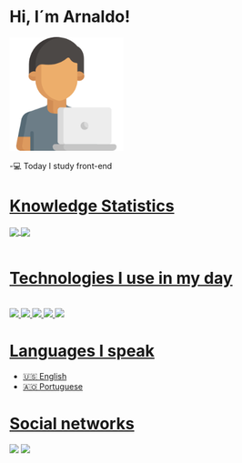 
# Hi, I´m Arnaldo!

<img src="560216.png" width="200px">

-💻 Today I study front-end<br>

<div>
  <a href="https://github.com/arnaldopro
">
  <h1>Knowledge Statistics</h1>
  <img height="180em"   align="center" src="https://github-readme-stats.vercel.app/api?username=arnaldopro&show_icons=true&theme=radical&include_all_commits=true&count_private=true"/>
  <img height="180em"  align="center" src="https://github-readme-stats.vercel.app/api/top-langs/?username=arnaldopro&&layout=compact&hide=shell&theme=radical"/> 
</div>
 <br>
  <h1>Technologies I use in my day</h1>
<div style="display> inline_block"><br>
<img src="https://img.shields.io/badge/HTML5-E34F26?style=for-the-badge&logo=html5&logoColor=white"/>
<img src="https://img.shields.io/badge/CSS3-1572B6?style=for-the-badge&logo=css3&logoColor=white"/>
<img src="https://img.shields.io/badge/JavaScript-F7DF1E?style=for-the-badge&logo=javascript&logoColor=black"/> 
<img src="https://img.shields.io/badge/C-8300FD?style=for-the-badge&logo=c&logoColor=white"/> 
<img src="https://img.shields.io/badge/CSharp-00814C?style=for-the-badge&logo=csharp&logoColor=white"/>
</div>

<h1>Languages I speak</h1>
  
- 🇺🇸 English
- 🇦🇴 Portuguese
  
<h1>Social networks</h1>
    <a href="#" target="_blank"><img src="https://img.shields.io/badge/Facebook-00B7FD?style=for-the-badge&logo=facebook&logoColor=white" target="_blank"></a>
     <a href="#" target="_blank"><img src="https://img.shields.io/badge/WhatsApp-34FD00?style=for-the-badge&logo=whatsapp&logoColor=white" target="_blank"></a>
  

  
 
